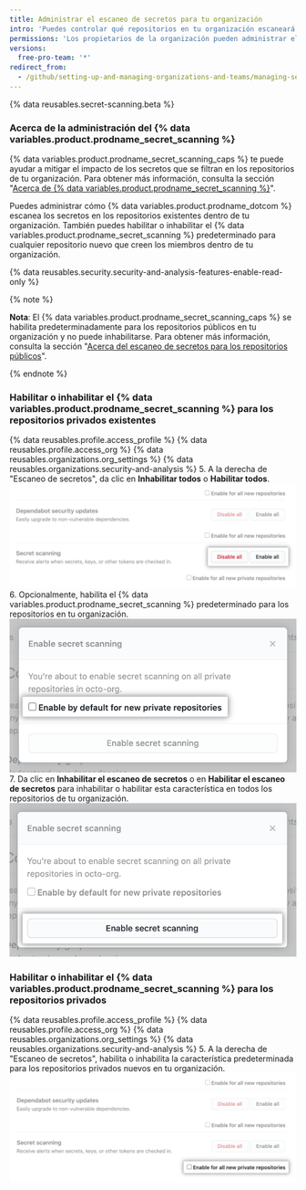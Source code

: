 ```yaml
---
title: Administrar el escaneo de secretos para tu organización
intro: 'Puedes controlar qué repositorios en tu organización escaneará {% data variables.product.product_name %} en busca de secretos.'
permissions: 'Los propietarios de la organización pueden administrar el {% data variables.product.prodname_secret_scanning %} para los repositorios que le pertenecen a ésta.'
versions:
  free-pro-team: '*'
redirect_from:
  - /github/setting-up-and-managing-organizations-and-teams/managing-secret-scanning-for-your-organization
---
```

{% data reusables.secret-scanning.beta %}

### Acerca de la administración del {% data variables.product.prodname_secret_scanning %}

{% data variables.product.prodname_secret_scanning_caps %} te puede ayudar a mitigar el impacto de los secretos que se filtran en los repositorios de tu organización. Para obtener más información, consulta la sección "[Acerca de {% data variables.product.prodname_secret_scanning %}](/github/administering-a-repository/about-secret-scanning)".

Puedes administrar cómo {% data variables.product.prodname_dotcom %} escanea los secretos en los repositorios existentes dentro de tu organización. También puedes habilitar o inhabilitar el {% data variables.product.prodname_secret_scanning %} predeterminado para cualquier repositorio nuevo que creen los miembros dentro de tu organización.

{% data reusables.security.security-and-analysis-features-enable-read-only %}

{% note %}

**Nota**: El {% data variables.product.prodname_secret_scanning_caps %} se habilita predeterminadamente para los repositorios públicos en tu organización y no puede inhabilitarse. Para obtener más información, consulta la sección "[Acerca del escaneo de secretos para los repositorios públicos](/github/administering-a-repository/about-secret-scanning#about-secret-scanning-for-public-repositories)".

{% endnote %}

### Habilitar o inhabilitar el {% data variables.product.prodname_secret_scanning %} para los repositorios privados existentes

{% data reusables.profile.access_profile %}
{% data reusables.profile.access_org %}
{% data reusables.organizations.org_settings %}
{% data reusables.organizations.security-and-analysis %}
5. A la derecha de "Escaneo de secretos", da clic en **Inhabilitar todos** o **Habilitar todos**. ![Botón de "Habilitar todos" o "Inhabilitar todos" para el escaneo de secretos](/assets/images/help/organizations/security-and-analysis-disable-or-enable-secret-scanning.png)
6. Opcionalmente, habilita el {% data variables.product.prodname_secret_scanning %} predeterminado para los repositorios en tu organización. ![Opción de "Habilitar predeterminadamente" para los repositorios nuevos](/assets/images/help/organizations/security-and-analysis-secret-scanning-enable-by-default.png)
7. Da clic en **Inhabilitar el escaneo de secretos** o en **Habilitar el escaneo de secretos** para inhabilitar o habilitar esta característica en todos los repositorios de tu organización. ![Botón para inhabilitar o habilitar el {% data variables.product.prodname_secret_scanning %} ](/assets/images/help/organizations/security-and-analysis-enable-secret-scanning.png)

### Habilitar o inhabilitar el {% data variables.product.prodname_secret_scanning %} para los repositorios privados

{% data reusables.profile.access_profile %}
{% data reusables.profile.access_org %}
{% data reusables.organizations.org_settings %}
{% data reusables.organizations.security-and-analysis %}
5. A la derecha de "Escaneo de secretos", habilita o inhabilita la característica predeterminada para los repositorios privados nuevos en tu organización. ![Casilla para habilitar o inhabilitar una característica para los repositorios nuevos](/assets/images/help/organizations/security-and-analysis-enable-or-disable-secret-scanning-checkbox.png)
